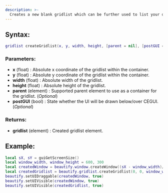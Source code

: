 ```yaml
---
description: >-
  Creates a new blank gridlist which can be further used to list your datas.
---
```


## **Syntax:**

```lua
gridlist createGridlist(x, y, width, height, [parent = nil], [postGUI = false])
```

### **Parameters:**

* **x** \(float\) : Absolute x coordinate of the gridlist within the container.
* **y** \(float\) : Absolute y coordinate of the gridlist within the container.
* **width** \(float\) : Absolute width of the gridlist.
* **height** \(float\) : Absolute height of the gridlist.
* **parent** \(element\) : Supported parent element to use as a container for the gridlist. \(_Optional_\)
* **postGUI** \(bool\) : State whether the UI will be drawn below/over CEGUI. \(_Optional_\)

### **Returns:**

* **gridlist** \(element\) : Created gridlist element.

## **Example:**

```lua
local sX, sY = guiGetScreenSize()
local window_width, window_height = 600, 300
local createdWindow = beautify.window.createWindow((sX - window_width)/2, (sY - window_height)/2, window_width, window_height, "Window #1", nil, false)
local createdGridlist = beautify.gridlist.createGridlist(0, 0, window_width, window_height, createdWindow, false)
beautify.setUIDraggable(createdWindow, true)
beautify.setUIVisible(createdWindow, true)
beautify.setUIVisible(createdGridlist, true)
```